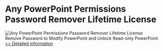# Any PowerPoint Permissions Password Remover Lifetime License
![Any PowerPoint Permissions Password Remover Lifetime License](https://mycommerce.akamaized.net/api/pimages/P300998573/BIG/300998573.PNG)
Remove Password to Modify PowerPoint and Unlock Read-only PowerPoint
[>> Detailed information](https://secure.shareit.com/shareit/product.html?productid=300998573&affiliateid=200057808)